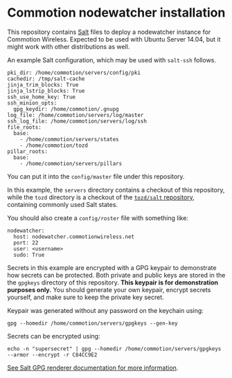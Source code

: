 # Commotion nodewatcher installation

This repository contains [Salt](http://docs.saltstack.com/en/latest/) files to deploy a nodewatcher instance for
Commotion Wireless.
Expected to be used with Ubuntu Server 14.04, but it might work with other
distributions as well.

An example Salt configuration, which may be used with `salt-ssh` follows.

```
pki_dir: /home/commotion/servers/config/pki
cachedir: /tmp/salt-cache
jinja_trim_blocks: True
jinja_lstrip_blocks: True
ssh_use_home_key: True
ssh_minion_opts:
  gpg_keydir: /home/commotion/.gnupg
log_file: /home/commotion/servers/log/master
ssh_log_file: /home/commotion/servers/log/ssh
file_roots:
  base:
    - /home/commotion/servers/states
    - /home/commotion/tozd
pillar_roots:
  base:
    - /home/commotion/servers/pillars
```

You can put it into the `config/master` file under this repository.

In this example, the `servers` directory contains a checkout of this repository, while
the `tozd` directory is a checkout of the [`tozd/salt` repository](https://github.com/tozd/salt),
containing commonly used Salt states.

You should also create a `config/roster` file with something like:

```
nodewatcher:
  host: nodewatcher.commotionwireless.net
  port: 22
  user: <username>
  sudo: True
```

Secrets in this example are encrypted with a GPG keypair to demonstrate how secrets can be protected.
Both private and public keys are stored in the the `gpgkeys` directory of this repository.
**This keypair is for demonstration purposes only.**
You should generate your own keypair, encrypt secrets yourself, and make sure to keep the private key secret.

Keypair was generated without any password on the keychain using:

```
gpg --homedir /home/commotion/servers/gpgkeys --gen-key
```

Secrets can be encrypted using:

```
echo -n "supersecret" | gpg --homedir /home/commotion/servers/gpgkeys --armor --encrypt -r C84CC9E2
```

[See Salt GPG renderer documentation for more information](https://docs.saltstack.com/en/latest/ref/renderers/all/salt.renderers.gpg.html).
